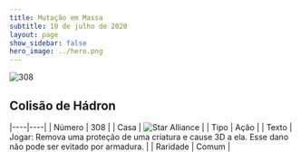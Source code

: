 ```yaml
---
title: Mutação em Massa
subtitle: 10 de julho de 2020
layout: page
show_sidebar: false
hero_image: ../hero.png
---
```


![308](https://cdn.keyforgegame.com/media/card_front/pt/479_308_55R349MHQ2P7_pt.png)

## Colisão de Hádron

|----|----|
| Número | 308 |
| Casa | ![Star Alliance](https://archonarcana.com/images/thumb/7/7d/Star_Alliance.png/22px-Star_Alliance.png "Aliança Estelar") |
| Tipo | Ação |
| Texto | Jogar: Remova uma proteção de uma criatura e cause 3D a ela. Esse dano não pode ser evitado por armadura. |
| Raridade | Comum |
